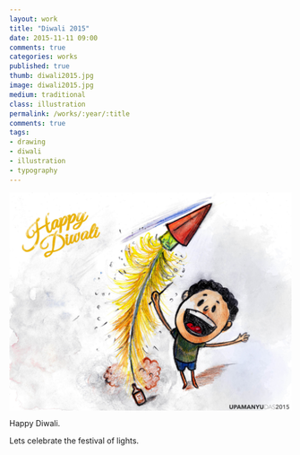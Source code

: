 ```yaml
---
layout: work
title: "Diwali 2015"
date: 2015-11-11 09:00
comments: true
categories: works
published: true
thumb: diwali2015.jpg
image: diwali2015.jpg
medium: traditional
class: illustration
permalink: /works/:year/:title
comments: true
tags:
- drawing
- diwali
- illustration
- typography
---
```

<img src="/images/works/diwali2015.jpg" align="middle"/>

Happy Diwali.

Lets celebrate the festival of lights.